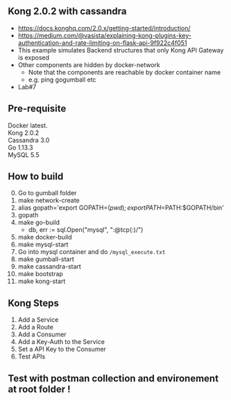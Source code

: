 ## Kong 2.0.2 with cassandra
- https://docs.konghq.com/2.0.x/getting-started/introduction/
- https://medium.com/@vasista/explaining-kong-plugins-key-authentication-and-rate-limiting-on-flask-api-9f922c4f051
- This example simulates Backend structures that only Kong API Gateway is exposed
- Other components are hidden by docker-network
    - Note that the components are reachable by docker container name
    - e.g. ping gogumball etc
- Lab#7

## Pre-requisite
Docker latest.    
Kong 2.0.2         
Cassandra 3.0       
Go 1.13.3         
MySQL 5.5      
     
    
## How to build
0. Go to gumball folder
1. make network-create
2. alias gopath='export GOPATH=$(pwd);export PATH=$PATH:$GOPATH/bin'
3. gopath
4. make go-build
	- db, err := sql.Open("mysql", "<username>:<pw>@tcp(<HOST>:<port>)/<dbname>")
5. make docker-build
6. make mysql-start
7. Go into mysql container and do `/mysql_execute.txt`
8. make gumball-start
9. make cassandra-start
10. make bootstrap
11. make kong-start


## Kong Steps
1. Add a Service
2. Add a Route
3. Add a Consumer
4. Add a Key-Auth to the Service
5. Set a API Key to the Consumer
6. Test APIs

## Test with postman collection and environement at root folder !
